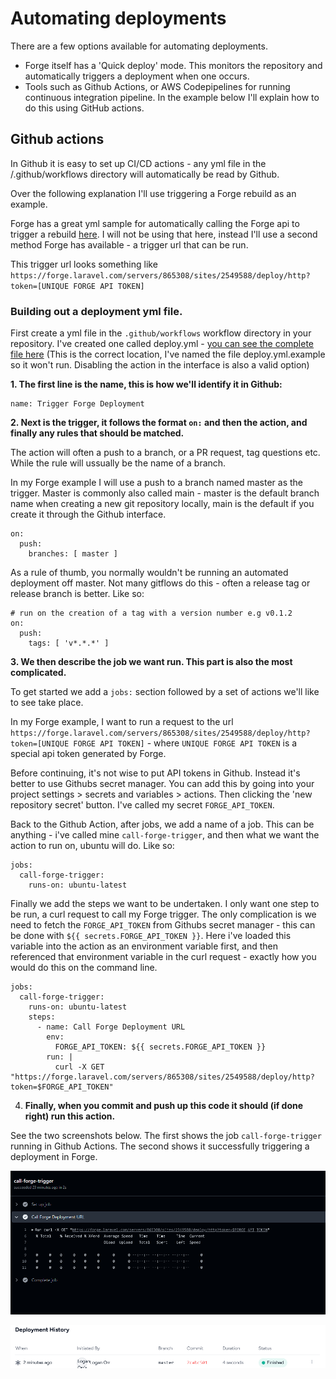 # Automating deployments

There are a few options available for automating deployments. 

- Forge itself has a 'Quick deploy' mode. This monitors the repository and automatically triggers a deployment when one occurs.
- Tools such as Github Actions, or AWS Codepipelines for running continuous integration pipeline. In the example below I'll explain how to do this using GitHub actions.


## Github actions

In Github it is easy to set up CI/CD actions - any yml file in the /.github/workflows directory will automatically be read by Github. 

Over the following explanation I'll use triggering a Forge rebuild as an example. 

Forge has a great yml sample for automatically calling the Forge api to trigger a rebuild [here](https://forge.laravel.com/docs/sites/deployments#example-with-github-actions). I will not be using that here, instead I'll use a second method Forge has available - a trigger url that can be run.

This trigger url looks something like `https://forge.laravel.com/servers/865308/sites/2549588/deploy/http?token=[UNIQUE FORGE API TOKEN]`

### Building out a deployment yml file.

First create a yml file in the `.github/workflows` workflow directory in your repository. I've created one called deploy.yml - [you can see the complete file here](../.github/workflows/deploy.yml.example) (This is the correct location, I've named the file deploy.yml.example so it won't run. Disabling the action in the interface is also a valid option)

**1. The first line is the name, this is how we'll identify it in Github:**

```
name: Trigger Forge Deployment
```

**2.  Next is the trigger, it follows the format `on:` and then the action, and finally any rules that should be matched.**

The action will often a push to a branch, or a PR request, tag questions etc. While the rule will ussually be the name of a branch.

In my Forge example I will use a push to a branch named master as the trigger. Master is commonly also called main - master is the default branch name when creating a new git repository locally, main is the default if you create it through the Github interface.

```
on:
  push:
    branches: [ master ]
```

As a rule of thumb, you normally wouldn't be running an automated deployment off master. Not many gitflows do this - often a release tag or release branch is better. Like so:

```
# run on the creation of a tag with a version number e.g v0.1.2
on:
  push:
    tags: [ 'v*.*.*' ]
```


**3. We then describe the job we want run. This part is also the most complicated.**

To get started we add a `jobs:` section followed by a set of actions we'll like to see take place.

In my Forge example, I want to run a request to the url `https://forge.laravel.com/servers/865308/sites/2549588/deploy/http?token=[UNIQUE FORGE API TOKEN]` - where `UNIQUE FORGE API TOKEN` is a special api token generated by Forge.

Before continuing, it's not wise to put API tokens in Github. Instead it's better to use Githubs secret manager. You can add this by going into your project settings > secrets and variables > actions. Then clicking the 'new repository secret' button.  I've called my secret `FORGE_API_TOKEN`.

Back to the Github Action, after jobs, we add a name of a job. This can be anything - i've called mine `call-forge-trigger`, and then what we want the action to run on, ubuntu will do. Like so:

```
jobs:
  call-forge-trigger:
    runs-on: ubuntu-latest
```

Finally we add the steps we want to be undertaken. I only want one step to be run, a curl request to call my Forge trigger. The only complication is we need to fetch the `FORGE_API_TOKEN` from Githubs secret manager - this can be done with `${{ secrets.FORGE_API_TOKEN }}`. Here i've loaded this variable into the action as an environment variable first, and then referenced that environment variable in the curl request - exactly how you would do this on the command line.    


```
jobs:
  call-forge-trigger:
    runs-on: ubuntu-latest
    steps:
      - name: Call Forge Deployment URL
        env:
          FORGE_API_TOKEN: ${{ secrets.FORGE_API_TOKEN }}
        run: |
          curl -X GET "https://forge.laravel.com/servers/865308/sites/2549588/deploy/http?token=$FORGE_API_TOKEN"
```


4. **Finally, when you commit and push up this code it should (if done right) run this action.**

See the two screenshots below. The first shows the job `call-forge-trigger` running in Github Actions. The second shows it successfully triggering a deployment in Forge.

![alt text](gitaction_details.png)

![alt text](forge_run.png)